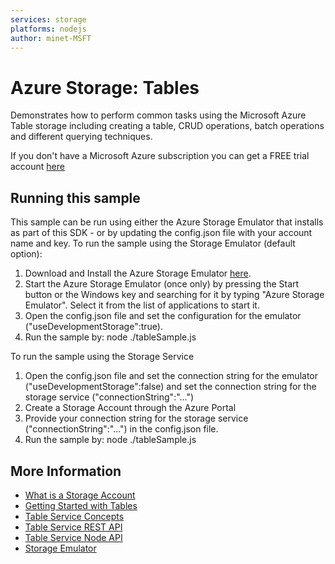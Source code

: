 ```yaml
---
services: storage
platforms: nodejs
author: minet-MSFT
---
```


# Azure Storage: Tables
Demonstrates how to perform common tasks using the Microsoft Azure Table storage 
including creating a table, CRUD operations, batch operations and different querying techniques. 

If you don't have a Microsoft Azure subscription you can
get a FREE trial account [here](http://go.microsoft.com/fwlink/?LinkId=330212)

## Running this sample

This sample can be run using either the Azure Storage Emulator that installs as part of this SDK - or by
updating the config.json file with your account name and key.
To run the sample using the Storage Emulator (default option):

1. Download and Install the Azure Storage Emulator [here](http://azure.microsoft.com/en-us/downloads/).
2. Start the Azure Storage Emulator (once only) by pressing the Start button or the Windows key and searching for it by typing "Azure Storage Emulator". Select it from the list of applications to start it.
3. Open the config.json file and set the configuration for the emulator ("useDevelopmentStorage":true).
4. Run the sample by: node ./tableSample.js

To run the sample using the Storage Service

1. Open the config.json file and set the connection string for the emulator ("useDevelopmentStorage":false) and set the connection string for the storage service ("connectionString":"...")
2. Create a Storage Account through the Azure Portal
3. Provide your connection string for the storage service ("connectionString":"...") in the config.json file. 
4. Run the sample by: node ./tableSample.js

## More Information 
- [What is a Storage Account](http://azure.microsoft.com/en-us/documentation/articles/storage-whatis-account/)
- [Getting Started with Tables](https://azure.microsoft.com/en-us/documentation/articles/storage-nodejs-how-to-use-table-storage/)
- [Table Service Concepts](http://msdn.microsoft.com/en-us/library/dd179463.aspx)
- [Table Service REST API](http://msdn.microsoft.com/en-us/library/dd179423.aspx)
- [Table Service Node API](http://azure.github.io/azure-storage-node/TableService.html)
- [Storage Emulator](http://msdn.microsoft.com/en-us/library/azure/hh403989.aspx)
